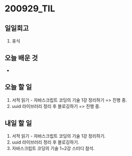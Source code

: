 # 200929\_TIL

## 일일회고

1. 휴식

## 오늘 배운 것

-

## 오늘 할 일

1. 서적 읽기 - 자바스크립트 코딩의 기술 1강 정리하기 =&gt; 진행 중.
2. uuid 라이브러리 정리 후 블로깅하기 =&gt; 진행 중.

## 내일 할 일

1. 서적 읽기 - 자바스크립트 코딩의 기술 1강 정리하기.
2. uuid 라이브러리 정리 후 블로깅하기.
3. 자바스크립트 코딩의 기술 1~2강 스터디 참석.

